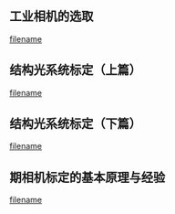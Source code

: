﻿
## 工业相机的选取


[filename](./camera_1.html ':include width=100% height=1000px' )



## 结构光系统标定（上篇）


[filename](./camera_2.html ':include width=100% height=1500px' )


## 结构光系统标定（下篇）


[filename](./camera_3.html ':include width=100% height=1500px' )


## 期相机标定的基本原理与经验

[filename](./camera_4.html ':include width=100% height=1500px' )